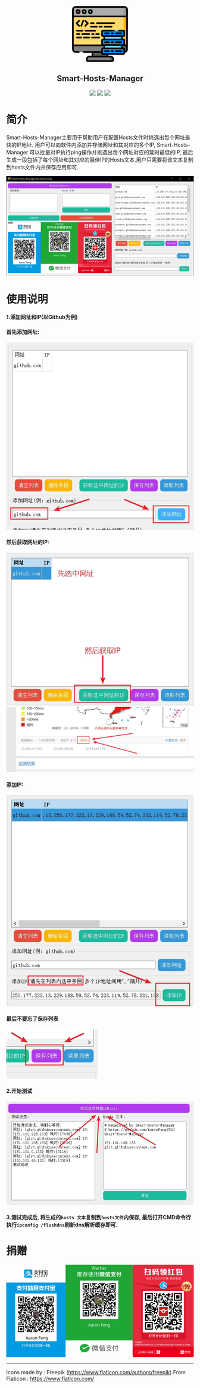 <p align="center">
<img src="/SRC/Smart-Hosts-Manager/icon/icon_main.png" height="150">
</p>

<h2 align="center"> Smart-Hosts-Manager </h2>

<p align="center">
<img src="https://img.shields.io/github/v/release/AaronFeng753/Smart-Hosts-Manager">
<img src="https://img.shields.io/badge/support-Windows-blue?logo=Windows">
<img src="https://img.shields.io/github/license/AaronFeng753/Smart-Hosts-Manager">
</p>

# 简介
Smart-Hosts-Manager主要用于帮助用户在配置Hosts文件时挑选出每个网址最快的IP地址.
用户可以向软件内添加并存储网址和其对应的多个IP, Smart-Hosts-Manager 可以批量对IP执行ping操作并挑选出每个网址对应的延时最低的IP, 最后生成一段包括了每个网址和其对应的最佳IP的Hosts文本.用户只需要将该文本复制到hosts文件内并保存应用即可.

![mainwindow](/Screenshots/mainwindow.jpg)

# 使用说明
#### 1.添加网址和IP(以Github为例)

#### 首先添加网址:
![AddWebSite](/Screenshots/AddWebSite.jpg)
#### 然后获取网址的IP:
![GetIP](/Screenshots/GetIP.jpg)
![CopyIP](/Screenshots/CopyIP.jpg)
#### 添加IP:
![AddIP](/Screenshots/AddIP.jpg)
#### 最后不要忘了保存列表
![SaveList](/Screenshots/SaveList.jpg)
#### 2.开始测试
![StartTest](/Screenshots/StartTest.jpg)
#### 3.测试完成后, 将生成的`hosts 文本`复制到`hosts文件`内保存, 最后打开CMD命令行执行`ipconfig /flushdns`刷新dns解析缓存即可.

# 捐赠
![donate](/Donate_QRCode.jpg)

---

Icons made by : Freepik (https://www.flaticon.com/authors/freepik) From Flaticon : https://www.flaticon.com/
